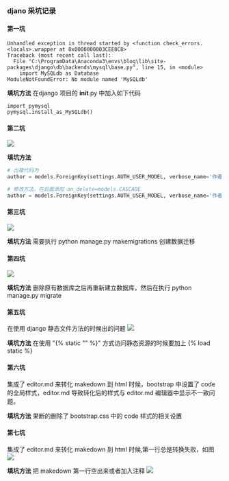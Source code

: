 
### djano 采坑记录

#### 第一坑

    Unhandled exception in thread started by <function check_errors.<locals>.wrapper at 0x0000000003CEE8C8>
    Traceback (most recent call last):
      File "C:\ProgramData\Anaconda3\envs\blog\lib\site-packages\django\db\backends\mysql\base.py", line 15, in <module>
        import MySQLdb as Database
    ModuleNotFoundError: No module named 'MySQLdb'

**填坑方法**
在django 项目的 __init__.py 中加入如下代码

    import pymysql
    pymysql.install_as_MySQLdb()

#### 第二坑
![](http://localhost:8000/static/article/django/img/trouble/trouble-2.png)

**填坑方法**

```python
# 出错代码为
author = models.ForeignKey(settings.AUTH_USER_MODEL, verbose_name='作者')

# 修改方法，在后面添加 on_delete=models.CASCADE
author = models.ForeignKey(settings.AUTH_USER_MODEL, verbose_name='作者', on_delete=models.CASCADE)
```

#### 第三坑
![](http://localhost:8000/static/article/django/img/trouble/trouble-3.png)

**填坑方法**
需要执行 python manage.py makemigrations 创建数据迁移

#### 第四坑
![](http://localhost:8000/static/article/django/img/trouble/trouble-4.png)

**填坑方法**
删除原有数据库之后再重新建立数据库，然后在执行 python manage.py migrate

#### 第五坑
在使用 django 静态文件方法的时候出的问题
![](http://localhost:8000/static/article/django/img/trouble/trouble-5.png)

**填坑方法**
在使用 "{% static "" %}" 方式访问静态资源的时候要加上 {% load static %} 

#### 第六坑
集成了 editor.md 来转化 makedown 到 html 时候，bootstrap 中设置了 code 的全局样式，editor.md 导致转化后的样式与 editor.md 编辑器中显示不一致问题。

**填坑方法**
果断的删除了 bootstrap.css 中的 code 样式的相关设置

#### 第七坑
集成了 editor.md 来转化 makedown 到 html 时候,第一行总是转换失败，如图
![](http://localhost:8000/static/article/django/img/trouble/trouble-7-1.png)

**填坑方法**
把 makedown 第一行空出来或者加入注释
![](http://localhost:8000/static/article/django/img/trouble/trouble-7-2.png)
